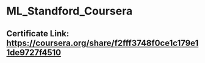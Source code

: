# ML_Standford_Coursera
## Certificate Link: https://coursera.org/share/f2fff3748f0ce1c179e11de9727f4510

